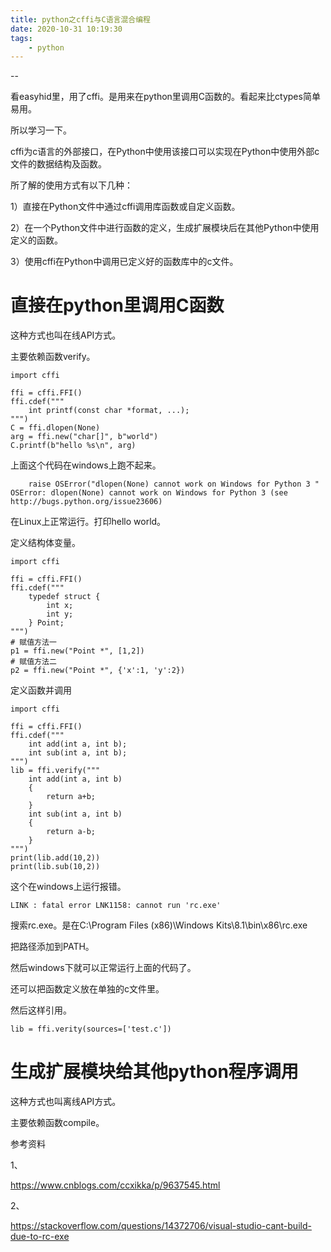 ```yaml
---
title: python之cffi与C语言混合编程
date: 2020-10-31 10:19:30
tags:
	- python
---
```


--

看easyhid里，用了cffi。是用来在python里调用C函数的。看起来比ctypes简单易用。

所以学习一下。

cffi为c语言的外部接口，在Python中使用该接口可以实现在Python中使用外部c文件的数据结构及函数。

所了解的使用方式有以下几种：

1）直接在Python文件中通过cffi调用库函数或自定义函数。

2）在一个Python文件中进行函数的定义，生成扩展模块后在其他Python中使用定义的函数。

3）使用cffi在Python中调用已定义好的函数库中的c文件。



# 直接在python里调用C函数

这种方式也叫在线API方式。

主要依赖函数verify。

```
import cffi

ffi = cffi.FFI()
ffi.cdef("""
    int printf(const char *format, ...);
""")
C = ffi.dlopen(None)
arg = ffi.new("char[]", b"world")
C.printf(b"hello %s\n", arg)
```

上面这个代码在windows上跑不起来。

```
    raise OSError("dlopen(None) cannot work on Windows for Python 3 "
OSError: dlopen(None) cannot work on Windows for Python 3 (see http://bugs.python.org/issue23606)
```

在Linux上正常运行。打印hello world。



定义结构体变量。

```
import cffi

ffi = cffi.FFI()
ffi.cdef("""
	typedef struct {
		int x;
		int y;
	} Point;
""")
# 赋值方法一
p1 = ffi.new("Point *", [1,2])
# 赋值方法二
p2 = ffi.new("Point *", {'x':1, 'y':2})
```

定义函数并调用

```
import cffi

ffi = cffi.FFI()
ffi.cdef("""
    int add(int a, int b);
    int sub(int a, int b);
""")
lib = ffi.verify("""
    int add(int a, int b)
    {
        return a+b;
    }
    int sub(int a, int b)
    {
        return a-b;
    }
""")
print(lib.add(10,2))
print(lib.sub(10,2))
```

这个在windows上运行报错。

```
LINK : fatal error LNK1158: cannot run 'rc.exe'
```

搜索rc.exe。是在C:\Program Files (x86)\Windows Kits\8.1\bin\x86\rc.exe

把路径添加到PATH。

然后windows下就可以正常运行上面的代码了。

还可以把函数定义放在单独的c文件里。

然后这样引用。

```
lib = ffi.verity(sources=['test.c'])
```

# 生成扩展模块给其他python程序调用

这种方式也叫离线API方式。

主要依赖函数compile。



参考资料

1、

https://www.cnblogs.com/ccxikka/p/9637545.html

2、

https://stackoverflow.com/questions/14372706/visual-studio-cant-build-due-to-rc-exe